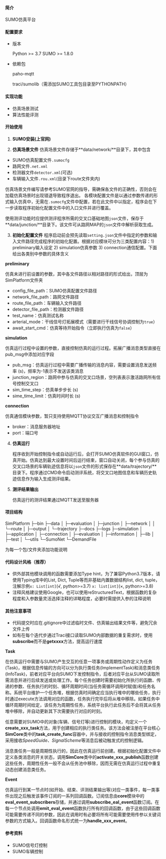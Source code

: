 #### 简介
SUMO仿真平台
#### 配置要求

* 版本

  Python >= 3.7
  SUMO >= 1.8.0

* 依赖包

  paho-mqtt

  traci/sumolib（需添加SUMO工具包目录至PYTHONPATH）

#### 实现功能
* 仿真场景测试
* 算法性能评测

#### 开始使用
1. **SUMO安装(上官网)**

2. **仿真场景文件**
  仿真场景文件存储于**data/network/**目录下，其中包含

  * SUMO仿真配置文件`.sumocfg`
  * 路网文件`.net.xml`
  * 检测器文件`detector.xml`(可选)
  * 车辆输入文件`.rou.xml`(目录下route文件夹内)

  仿真场景文件编写请参考SUMO官网的指导，需确保各文件的正确性，否则会在加载仿真场景时出现错退导致程序退出。
  各模块配置文件是以通过参数传递的形式输入仿真中，无需在`.sumocfg`文件中配置，若在此文件中以指定，程序会在下一步读取程序初始化配置文件中的入口文件并进行覆盖。

  使用测评功能时应提供测评程序所需的交叉口基础地图`json`文件，保存于**data/junction/**目录下。该文件可从路网MAP的`json`文件中解析获取生成。

3. **初始化配置文件**
  程序启动前会预先读取`setting.json`文件中指定的参数和输入文件路径完成程序的初始化配置。根据对应模块可分为三类配置内容：1) preliminary输入设定 2) simulation仿真参数 3) connection通信配置。下面给出各类别中参数的具体含义

  **preliminary**

  仿真未进行前设置的参数，其中各文件路径以相对路径的形式给出，顶层为SimPlatform文件夹

  * config_file_path：SUMO仿真配置文件路径
  * network_file_path：路网文件路径
  * route_file_path：车辆输入文件路径
  * detector_file_path：检测器文件路径
  * test_name：仿真测试名称
  * arterial_mode：干线信号灯拓展模式（需要进行干线信号协调控制为`true`）
  * await_start_cmd：仿真等待开始指令（立即执行仿真为`false`）

  **simulation**

  仿真运行过程中设置的参数，直接控制仿真的运行过程。拓展广播消息类型直接在pub_msg中添加对应字段

  * pub_msg：仿真运行过程中需要广播传输的消息内容，需要设置消息发送频率 (s)，频率为-1表示不发送该类消息
  * junction_region：路网中参与仿真的交叉口场景，空列表表示激活路网所有信号控制交叉口
  * sim_time_step：仿真单步步长 (s)
  * sime_time_limit：仿真时间时长 (s)

  **connection**

  仿真通信模块参数，暂只支持使用MQTT协议交互广播消息和控制指令

  * broker：消息服务器地址
  * port：端口号


4. **仿真运行**

   程序收到开始控制指令或自动运行后，会打开SUMO仿真软件的GUI窗口，仿真开始。仿真达到最大设置时间后运行结束，窗口自动关闭，每个参与仿真的交叉口场景的车辆轨迹信息将以`json`文件的形式保存在**data/trajectory/**目录下。程序通过CMD命令启动测评系统，将交叉口地图信息和车辆历史轨迹信息作为输入生成测评结果。

5. **测评结果输出**

   仿真运行的测评结果通过MQTT发送至服务器

#### 项目结构
SimPlatform
├─bin
├─data
│  ├─evaluation
│  ├─junction
│  ├─network
│  │  └─route
│  ├─output
│  └─trajectory
├─docs
├─logs
├─simulation
│  ├─application
│  ├─connection
│  ├─evaluation
│  ├─information
│  ├─lib
│  ├─test
│  └─utils
└─SumoNet
    └─DemandFile

为每一个包/文件夹添加功能说明


#### 代码设计风格（推荐）
* 供外部其他模块调用的函数需要添加Type hint，为了兼容Python3.7版本，请使用Typing库中的List, Dict, Tuple等而非基础内置数据结构list, dict, tuple，注解示例`x: List[int]`(√, python>=3.7)   `x: list[int]`(×, python>=3.8)
* 注释风格建议使用Google，也可以使用reStructuredText，根据函数的复杂程度和入参数量灵活选择注释的详略程度，必要时需提供入参的注释说明

#### 其他注意事项

* 代码提交时应在.gitignore中过滤临时文件、仿真输出结果文件等，避免冗余文件上传
* 如有在每个迭代步通过Traci接口读取SUMO内部数据的重复需求时，使用**subscribe**而不是**getxxxx**方法，提高运行速度

**Task**

在仿真运行中需要与SUMO产生交互的任意一项事务或周期性动作定义为任务(Task)，根据信息传输的方向可以分为执行类任务(ImplementTask)和消息类任务(InfoTask)，前者对应平台向SUMO下发控制指令，后者对应平台从SUMO读取所需消息并进行后续发送或处理工作。每个任务创建时需要初始化所执行的函数、传递的参数、任务执行的时刻、循环周期时间(当任务需循环调用时赋值)和任务名称。系统平台维护一个任务堆，根据仿真时间确定应当执行堆中的哪些任务，执行时通过execute方法调用对应的函数，任务执行完毕后将从堆中移除。如果任务中循环周期时间给定，该任务为周期性任务，系统平台执行此任务后不会将其从任务堆中移除，并自动更新其下次需要执行对应的时刻。

任意需要对SUMO中的对象(车辆、信号灯等)进行控制的模块，均定义一个**create_xxx_task**方法，用于创建相应的执行类任务。该方法会被注册在平台核心**SimCore**类中的**task_create_func**容器中，并与接收的控制指令消息类型绑定，采用接收*SpeedGuide*、*SignalScheme*等消息后被动触发式的控制逻辑。

消息类任务一般是周期性执行的，因此在仿真运行前创建。根据初始化配置文件中定义各类消息的开关状态，调用**SimCore**类中的**activate_xxx_publish**函数创建这些任务，周期性任务一般不会从任务池中移除，因而无需在仿真运行过程中重复动态创建消息类任务。

**Event**

仿真运行到某一节点时(如开始、结束、评测结果输出等)对应一类事件，每一类事件出现之后触发该事件订阅的一系列回调函数。订阅信息由**core**模块中的**eval_event_subscribers**存储，并通过调用**subscribe_eal_event**函数订阅。在每一个节点处调用**emit_eval_event**函数执行所有的回调函数，由于这些回调函数可能需要传递不同的参数，因此在调用时有必要将所有可能需要使用传参以关键词参数的方式输入。回调函数命名形式统一为**handle_xxx_event**。

#### 参考资料
* SUMO信号灯控制
* SUMO车辆控制